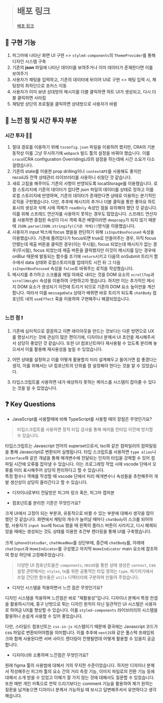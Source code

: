 > # 배포 링크
>
> [배포 링크](https://react-messenger-19th-seungwan-wg21.vercel.app/)

## 📌 구현 기능

1. 피그마에 나타난 화면 UI 구현 => `styled-components`의 `ThemeProvider`를 통해 디자인 시스템 구축
2. 기존의 **json** 파일에 나타난 데이터를 보여주거나 이미 데이터가 존재한다면 이를 보여주기
3. 사용자가 채팅을 입력하고, 기존의 데이터에 뒤이어 UI로 구현 => 채팅 입력 시, 채팅창의 최하단으로 포커스 이동
4. 사용자가 이미 보낸 상대방의 메시지를 더블 클릭하면 하트 UI가 생성되고, 다시 더블 클릭하면 사라짐
5. 채팅방 상단의 프로필을 클릭하면 상대방으로 사용자가 바뀜

## 🧠 느낀 점 및 시간 투자 부분

### 시간 투자 💪🏼

1. 절대 경로를 이용하기 위해 `tsconfig.json` 파일을 이용하려 했지만, CRA의 기본 동작상 이를 그냥 무시하기에 `webpack` 빌드 툴의 설정을 바꿔야 했습니다. 이를 `craco`(CRA configuration Overriding)JS의 설정을 하는데에 시간 소요가 다소 걸렸습니다.<br>
2. 기존의 state를 이용한 prop drilling이나 `contextAPI`를 사용해도 좋지만 recoilJS 전역 상태관리 라이브러리를 사용하니 쉬웠던 것 같습니다.<br>
3. 새로 고침을 해주어도 기존의 사항이 반영되도록 localStorage를 이용했습니다. 로컬 스토리지에 기존의 데이터가 없다면 json 파일의 데이터를 상태로 정하고 이를 로컬 스토리지에 반영하며, 기존의 데이터가 존재한다면 상태로 이용하는 분기적인 로직을 구현했습니다. 다만, 추후에 메시지의 추가나 더블 클릭을 통한 좋아요 하트 표시의 생성과 삭제 시에 객체가 `readOnly` 속성인 점을 유의해야 했던 것 같습니다. 이를 위해 스프레드 연산자를 사용하지 못하는 경우도 많았습니다. 스프레드 연산자를 사용하면 중첩된 속성이 다시 객체 혹은 배열이라면 `deepcopy`가 되지 않기 때문에 `JSON.parse(JSON.stringify({기존 객체}))`방식을 이용했습니다.<br>
4. 사용자가 input 박스에 focus 했을을 판단하기 위해 `isInputBoxFocused` 속성을 이용했습니다. 기존에 풀려있다가 focus되면 true로 만들어주는 경우, 아직 focus 안됐는데 제출 버튼을 클릭한 경우(이는 무시됨), focus 되었는데 메시지가 없는 경우(무시됨), focus 되었는데 제출 버튼을 클릭했지만 이것이 메시지를 담는 경우에 onBlur 때문에 발동되는 함수를 조기에 `return`시키고 다음의 onSubmit 트리거 함수에서 data 상태와 로컬스토리지를 업데이트 시킨 뒤 그 다음 `isInputBoxFocused` 속성을 `false`로 바꿔주는 로직을 작성했습니다.
5. 메시지를 추가하고 스크롤을 제일 아래로 내리는 것을 DOM 요소의 `scrollTop`과 `scrollHeight` 속성을 이용하여 구현하고자 했습니다. 하지만 이는 추가적인 메시지 DOM 요소가 생성되기 이전에 트리거 되므로 기존의 DOM 요소 높이만을 계산합니다. 따라서 이를 `messageData` 상태가 배뀌면 바로 트리거 되도록 `chatBody` 컴포넌트 내의 `useEffect` 훅을 이용하여 구현해주니 해결되었습니다. <br><br>

### 느낀 점 ❗️

1. 기존에 심미적으로 깔끔하고 이쁜 레이아웃을 만드는 것보다는 다른 방면으로 UX를 향상시키는 것에 관심이 많은 편이기에, 디자이너 분께서 UI 초안을 제시해주셔서 상당히 좋았던 것 같습니다. 또한 UI 컴포넌트마다 재사용될 수 있도록 분리해 놓으셔서 이를 활용해 재사용성을 높일 수 있었습니다.

2. 어떤 상태를 설정하고 이를 어떻게 활용할지 미리 설계해두고 들어가면 참 좋겠다는 생각, 이를 위해서는 UI 컴포넌트의 단위를 잘 설정해야 한다는 것을 알 수 있었습니다.

3. 타입스크립트를 사용하면 내가 에상하지 못하는 케이스를 시스템이 잡아줄 수 있다는 것을 알 수 있었습니다.

## ❓ Key Questions

- JavaScript를 사용할때에 비해 TypeScript를 사용할 때의 장점은 무엇인가요? <br>

> 타입스크립트를 사용하면 정적 타입 검사를 통해 에러를 런타임 이전에 방지할 수 있습니다.<br>

타입스크립트는 Javascript 언어의 superset으로서, tsc와 같은 컴파일러의 컴파일링을 통해 Javascript로 변환되어 실행됩니다. 타입 스크립트를 사용하면 `type alias`나 `interface`와 같은 개념을 통해 매개변수에 전달되는 인자의 타입을 강제할 수 있어 컴파일 시간에 오류를 잡아낼 수 있습니다. 이는 프로그래밍 작업 시에 vscode 단에서 오류를 미리 표시해주어 상당히 편리하다고 할 수 있습니다.<br>
특정 함수나 객체를 작성할 때 vscode 단에서 미리 매개변수나 속성들을 추천해주어 개발 생산성이 상당히 올라간다고 할 수 있습니다.

- 디자이너로부터 전달받은 피그마 링크 혹은, 피그마 캡처본 <br>

- 컴포넌트를 분리한 기준은 무엇인가요? <br>

크게 UI에서 고정이 되는 부분과, 유동적으로 바뀔 수 있는 부분에 대해서 생각을 많이 했던 것 같습니다. 화면에서 채팅의 개수가 늘어날 때마다 `chatBody`이 스크롤 되어야 함, 사용자가 `input box`에 focus 했을 때 왼쪽의 플러스 버튼이 사라지고, 다시 해제되었을 때에는 생성되는 것도 상태를 이용한 조건부 렌더링을 통해 UI를 구축했습니다. <br><br>
크게 `iphoneStatusBar`, `chatHeadNav`를 상단부에, 중간에 `chatBody`를, 아래에 `chatInput`과 `HomeIndicator`를 구성했고 마지막 `HomeIndicator` main 요소에 참조하여 항상 하단에 고정해주었습니다.

> 다양한 UI 컴포넌트들은 `components`, recoil을 통한 상태 생성은 `context`, css 설정 관련해서는 `styles`, ts를 위한 공통적인 타입 정의는 `type`, 여기저기에서 쓰일 간단한 함수들은 `utils` 디렉터리에 구분하여 만들어 주었습니다.

- 디자인 시스템을 적용하면서 느낀 점은 무엇인가요? <br>

디자인 시스템을 적용하며 느낀점은 바로 "재활용성"입니다. 디자이너 분께서 특정 컨셉을 활용하시기에, 중구 난방으로 튀는 디자인 원칙이 아닌 일관적인 UI 시스템은 사용자로 하여금 UX를 향상할 수 있습니다. 이를 `styled-components` 라이브러리의 시스템을 활용하니 손쉽게 사용할 수 있어 좋았습니다. <br>

다만, 스타일드 컴포넌트는 `css-in-js` 시스템이기 때문에 결국에는 Javascript 코드가 css 파일로 변환되어야함을 의미합니다. 이를 추후에 `nextJS`와 같은 풀스택 프레임워크와 함께 사용된다면 서버 사이드 렌더링이 진행될텐데 어떻게 활용할 수 있을지 궁금합니다.

- 디자이너와 소통하며 느낀점은 무엇인가요? <br>

원래 figma 툴의 사용법에 대해서 거의 무지한 수준이었습니다. 하지만 디자이너 분께서 작성해주신 피그마 툴의 요소 간의 거리 측정 기능, 이미지 파일로의 전환 기능 등에 대해서 소개 받을 수 있었고 이해가 잘 가지 않는 것에 대해서도 질문할 수 있었습니다. 또한 매번 개인 카톡으로 연락 드리기보다는 comment 기능을 활용하여 제가 원하는 질문을 남겨놓으면 디자이너 분께서 가능하실 때 보시고 답변해주셔서 유연하다고 생각해습니다.
<br>

